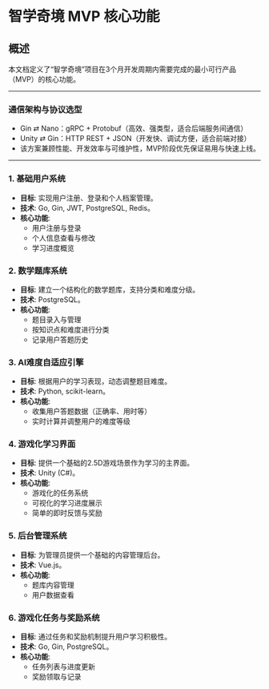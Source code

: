 # 智学奇境 MVP 核心功能

## 概述
本文档定义了“智学奇境”项目在3个月开发周期内需要完成的最小可行产品（MVP）的核心功能。

---

### 通信架构与协议选型
- Gin ⇄ Nano：gRPC + Protobuf（高效、强类型，适合后端服务间通信）
- Unity ⇄ Gin：HTTP REST + JSON（开发快、调试方便，适合前端对接）
- 该方案兼顾性能、开发效率与可维护性，MVP阶段优先保证易用与快速上线。

---

### 1. 基础用户系统
- **目标**: 实现用户注册、登录和个人档案管理。
- **技术**: Go, Gin, JWT, PostgreSQL, Redis。
- **核心功能**: 
  - 用户注册与登录
  - 个人信息查看与修改
  - 学习进度概览

### 2. 数学题库系统
- **目标**: 建立一个结构化的数学题库，支持分类和难度分级。
- **技术**: PostgreSQL。
- **核心功能**:
  - 题目录入与管理
  - 按知识点和难度进行分类
  - 记录用户答题历史

### 3. AI难度自适应引擎
- **目标**: 根据用户的学习表现，动态调整题目难度。
- **技术**: Python, scikit-learn。
- **核心功能**:
  - 收集用户答题数据（正确率、用时等）
  - 实时计算并调整用户的难度等级

### 4. 游戏化学习界面
- **目标**: 提供一个基础的2.5D游戏场景作为学习的主界面。
- **技术**: Unity (C#)。
- **核心功能**:
  - 游戏化的任务系统
  - 可视化的学习进度展示
  - 简单的即时反馈与奖励

### 5. 后台管理系统
- **目标**: 为管理员提供一个基础的内容管理后台。
- **技术**: Vue.js。
- **核心功能**:
  - 题库内容管理
  - 用户数据查看

### 6. 游戏化任务与奖励系统
- **目标**: 通过任务和奖励机制提升用户学习积极性。
- **技术**: Go, Gin, PostgreSQL。
- **核心功能**:
  - 任务列表与进度更新
  - 奖励领取与记录